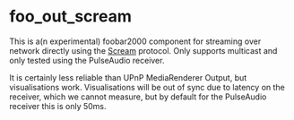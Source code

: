 # foo_out_scream
This is a(n experimental) foobar2000 component for streaming over network directly using the [Scream](https://github.com/duncanthrax/scream) protocol. Only supports multicast and only tested using the PulseAudio receiver.

It is certainly less reliable than UPnP MediaRenderer Output, but visualisations work. Visualisations will be out of sync due to latency on the receiver, which we cannot measure, but by default for the PulseAudio receiver this is only 50ms.
